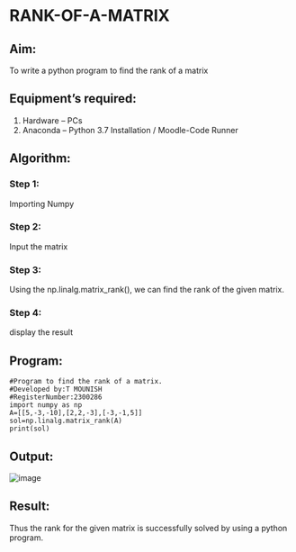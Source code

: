 # RANK-OF-A-MATRIX
## Aim:
To write a python program to find the rank of a matrix
## Equipment’s required:
1. 	Hardware – PCs
2. 	Anaconda – Python 3.7 Installation / Moodle-Code Runner
## Algorithm:
### Step 1:
Importing Numpy
### Step 2:
Input the matrix
### Step 3: 
Using the np.linalg.matrix_rank(), we can find the rank of the given matrix.
### Step 4: 
display the result
## Program:
```
#Program to find the rank of a matrix.
#Developed by:T MOUNISH 
#RegisterNumber:2300286 
import numpy as np
A=[[5,-3,-10],[2,2,-3],[-3,-1,5]]
sol=np.linalg.matrix_rank(A)
print(sol)
```
## Output:
![image](https://github.com/MounishT/RANK-OF-A-MATRIX/assets/138955798/89749a56-5071-46c9-a02a-c03ffafaae9c)

## Result:
Thus the rank for the given matrix is successfully solved by  using a python program.

